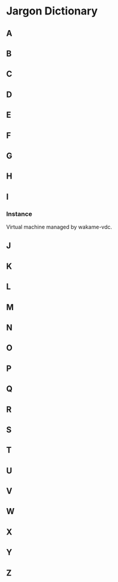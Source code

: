 # Jargon Dictionary

## A
## B
## C
## D
## E
## F
## G
## H
## I

### Instance

Virtual machine managed by wakame-vdc.

## J
## K
## L
## M
## N
## O
## P
## Q
## R
## S
## T
## U
## V
## W
## X
## Y
## Z
